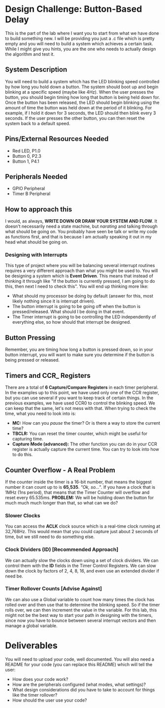 # Design Challenge: Button-Based Delay
This is the part of the lab where I want you to start from what we have done to build something new. I will be providing you just a .c file which is pretty empty and you will need to build a system which achieves a certain task. While I might give you hints, you are the one who needs to actually design the algorithm and test it.

## System Description
You will need to build a system which has the LED blinking speed controlled by how long you hold down a button. The system should boot up and begin blinking at a specific speed (maybe like 4Hz). When the user presses the button, you should begin timing how long that button is being held down for. Once the button has been released, the LED should begin blinking using the amount of time the button was held down at the period of it blinking. For example, if I hold it down for 3 seconds, the LED should then blink every 3 seconds. If the user presses the other button, you can then reset the system back to a default speed.

## Pins/External Resources Needed
- Red LED, P1.0
- Button 0, P2.3
- Button 1, P4.1

## Peripherals Needed
- GPIO Peripheral
- Timer B Peripheral

## How to approach this
I would, as always, **WRITE DOWN OR DRAW YOUR SYSTEM AND FLOW**. It doesn't necessarily need a state machine, but *narating* and talking through what should be going on. You probably have seen be talk or write my code as functions first, and that is because I am actually speaking it out in my head what should be going on.

### Designing with Interrupts
This type of project where you will be balancing several interrupt routines requires a very different approach than what you might be used to. You will be designing a system which is **Event Driven**. This means that instead of thinking it through like "If the button is currently pressed, I am going to do this, then next I need to check this". You will end up thinking more like:
- What should my processor be doing by default (answer for this, most likely nothing since it is interrupt driven).
- The button interrupt is going to be going off when the button is pressed/released. What should I be doing in that event.
- The Timer interrupt is going to be controlling the LED independently of everything else, so how should that interrupt be designed.

## Button Pressing
Remember, you are timing how long a button is pressed down, so in your button interrupt, you will want to make sure you determine if the button is being pressed or released.

## Timers and CCR_ Registers
There are a total of **6 Capture/Compare Registers** in each timer peripheral. In the examples up to this point, we have used only one of the CCR register, but you can use several if you want to keep track of certain things. In the previous examples, we have used CCR0 to control the blinking speed. We can keep that the same, let's not mess with that. When trying to check the time, what you need to look into is:
- **MC:** How can you *pause* the timer? Or is there a way to store the current time?
- **TBCLR:** You can reset the timer counter, which might be useful for capturing time.
- **Capture Mode (advanced):** The other function you can do in your CCR register is actually capture the current time. You can try to look into how to do this.

## Counter Overflow - A Real Problem
If the counter inside the timer is a 16-bit number, that means the biggest number it can count up to is **65,535**. *"Ok, so..."*. If you have a clock that is 1MHz (1ns period), that means that the Timer Counter will overflow and reset every 65.535ms. **PROBLEM:** We will be holding down the button for much much much longer than that, so what can we do?

### Slower Clocks
You can access the **ACLK** clock source which is a real-time clock running at 32,768Hz. This would mean that you could capture just about 2 seconds of time, but we still need to do something else.

### Clock Dividers (ID) [Recommended Approach]
We can actually slow the clocks down using a set of clock dividers. We can control them with the **ID** fields in the Timer Control Registers. We can slow down the clock by factors of 2, 4, 8, 16, and even use an extended divider if need be.

### Timer Rollover Counts [Advise Against]
We can also use a Global variable to count how many times the clock has rolled over and then use that to determine the blinking speed. So if the timer rolls over, we can then increment the value in the variable. For this lab, this might not be the best way to start your path in designing with the timers, since now you have to bounce between several interrupt vectors and then manage a global variable.


# Deliverables
You will need to upload your code, well documented. You will also need a README for your code (you can replace this README) which will tell the user:
- How does your code work?
- How are the peripherals configured (what modes, what settings)?
- What design considerations did you have to take to account for things like the timer rollover?
- How should the user use your code?
